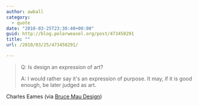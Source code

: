 ```yaml
---
author: awball
category:
  - quote
date: "2010-03-25T23:30:40+00:00"
guid: http://blog.polarweasel.org/post/473450291
title: ""
url: /2010/03/25/473450291/

---
```

> Q: Is design an expression of art?
>
> A: I would rather say it's an expression of purpose. It may, if it is good enough, be later judged as art.

 Charles Eames (via [Bruce Mau Design](http://bmdesign.tumblr.com/post/465857280))
